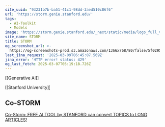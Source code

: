 ```yaml
---
site_uuid: "93231b7b-ba51-41c1-98dd-3aed510c86f6"
url: 'https://storm.genie.stanford.edu/'
tags:
  - AI-Toolkit
  - Models
image: 'https://storm.genie.stanford.edu/_next/static/media/logo_full_v2.9bfb3ec4.svg'
site_name: STORM
title: STORM
og_screenshot_url: >-
  https://og-screenshots-prod.s3.amazonaws.com/1366x768/80/false/5f02951191a580f0e712cbb094facba1b5e089007dadac79e6887b575579da81.jpeg
last_jina_request: '2025-03-09T06:45:07.569Z'
jina_error: 'HTTP error! status: 429'
og_last_fetch: 2025-03-07T05:19:18.726Z
---
```


[[Generative AI]]

[[Stanford University]]

## Co-STORM

[Co-Storm: FREE AI TOOL by STANFORD can convert TOPICS to LONG ARTICLES!](https://youtu.be/weZQk-Ey1JM?si=0DgSqc9_CvP3yXk8)



